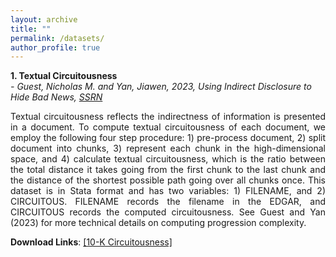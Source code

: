 ```yaml
---
layout: archive
title: ""
permalink: /datasets/
author_profile: true
---
```


**1. Textual Circuitousness**\
*- Guest, Nicholas M. and Yan, Jiawen, 2023, Using Indirect Disclosure to Hide Bad News, [SSRN](https://papers.ssrn.com/sol3/papers.cfm?abstract_id=4098951)*

<p style='text-align: justify;'>Textual circuitousness reflects the indirectness of information is presented in a document. To compute textual circuitousness of each document, we employ the following four step procedure: 1) pre-process document, 2) split document into chunks, 3) represent each chunk in the high-dimensional space, and 4) calculate textual circuitousness, which is the ratio between the total distance it takes going from the first chunk to the last chunk and the distance of the shortest possible path going over all chunks once. This dataset is in Stata format and has two variables: 1) FILENAME, and 2) CIRCUITOUS. FILENAME records the filename in the EDGAR, and CIRCUITOUS records the computed circuitousness. See Guest and Yan (2023) for more technical details on computing progression complexity. </p>

**Download Links**: [[10-K Circuitousness]](https://jiawen-yan.github.io/files/datasets/circuitousness.zip)

